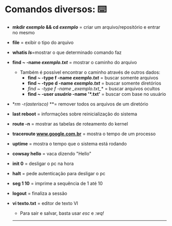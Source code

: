#  Comandos diversos: ⌨️

- **mkdir _exemplo_ && cd _exemplo_** = criar um arquivo/repositório e entrar no mesmo

- **file** = exibir o tipo do arquivo

- **whatis _ls_**=mostrar o que determinado comando faz

- **find ~ -name _exemplo.txt_** = mostrar o caminho do arquivo

  - Também é possível encontrar o caminho através de outros dados:
    - **find ~ -type f -name _exemplo.txt_** = buscar somente arquivos
    - **find ~ -type d -name _exemplo.txt_** = buscar somente diretórios
    - **find ~ -type f -name _exemplo.txt*_** = buscar arquivos ocultos
    - **find ~ -user _usuário_ -name '*.txt'** = buscar com base no usuário

- **rm -r*_(asterisco)_ **= remover todos os arquivos de um diretório

- **last reboot** = informações sobre reinicialização do sistema

- **route -n** = mostrar as tabelas de roteamento do kernel 

- **traceroute www.google.com.br** = mostra o tempo de um processo

- **uptime** = mostra o tempo que o sistema está rodando

- **cowsay hello** = vaca dizendo "Hello"

- **init 0** = desligar o pc na hora

- **halt** = pede autenticação para desligar o pc

- **seg 1 10** = imprime a sequência de 1 até 10

- **logout** = finaliza a sessão 

- **vi texto.txt** = editor de texto VI

  - Para sair e salvar, basta usar *esc* e _:wq!_

  ****
  
  

